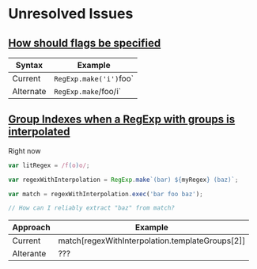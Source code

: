 # Unresolved Issues

## [How should flags be specified](https://github.com/mikesamuel/regexp-make-js/issues/19)

Syntax | Example
------ | -------
Current   | `RegExp.make('i')`foo`
Alternate | `RegExp.make`/foo/i`

## [Group Indexes when a RegExp with groups is interpolated](https://github.com/mikesamuel/regexp-make-js/issues/1)

Right now

```js
var litRegex = /f(o)o/;

var regexWithInterpolation = RegExp.make`(bar) ${myRegex} (baz)`;

var match = regexWithInterpolation.exec('bar foo baz');

// How can I reliably extract "baz" from match?
```

Approach | Example
-------- | -------
Current  | match[regexWithInterpolation.templateGroups[2]]
Alterante | ???